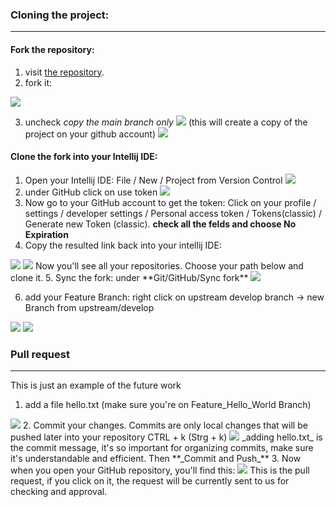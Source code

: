 

### Cloning the project:
<hr>

#### Fork the repository:
1. visit <a href="https://github.com/Shaco74/SWE-MehrMarkt" target="_blank"> the repository</a>.
2. fork it:
 <img src="../../static/img/Git Clone Tutorial/Fork.png"/>
 
3. uncheck *copy the main branch only*
   <img src="../../static/img/Git Clone Tutorial/copy all branches.png"/>
   (this will create a copy of the project on your github account)
   <img src="../../static/img/Git Clone Tutorial/Fork result.png"/>


#### Clone the fork into your Intellij IDE:

1. Open your Intellij IDE:
 File / New / Project from Version Control
   <img src="../../static/img/Git Clone Tutorial/version control.png"/>
2. under GitHub click on use token
   <img src="../../static/img/Git Clone Tutorial/use token.png"/>
3. Now go to your GitHub account to get the token:
Click on your profile / settings / developer settings / Personal access token / Tokens(classic) / Generate new Token (classic).
**check all the felds and choose No Expiration**
4. Copy the resulted link back into your intellij IDE:
 <img src="../../static/img/Git Clone Tutorial/token.png"/>
<img src="../../static/img/Git Clone Tutorial/cloning from intellij.png"/>
Now you'll see all your repositories. Choose your path below and clone it.
5. Sync the fork: under **Git/GitHub/Sync fork**
<img src="../../static/img/Git Clone Tutorial/Sync fork.png"/>

6. add your Feature Branch:
right click on upstream develop branch -> new Branch from upstream/develop
<img src="../../static/img/Git Clone Tutorial/Feature branch.png"/>
   <img src="../../static/img/Git Clone Tutorial/Feature branch Hello World.png"/>


### Pull request


<hr>
This is just an example of the future work

1. add a file hello.txt (make sure you're on Feature_Hello_World Branch)
<img src="../../static/img/Git Clone Tutorial/hello.txt.png"/>
2. Commit your changes. Commits are only local changes that will be pushed later into your repository
CTRL + k (Strg + k) 
<img src="../../static/img/Git Clone Tutorial/commit.png" /> 
_adding hello.txt_ is the commit message, it's so important for organizing commits, make sure it's understandable and efficient.
Then **_Commit and Push_**
3. Now when you open your GitHub repository, you'll find this:
<img src="../../static/img/Git Clone Tutorial/compare and pull request.png"/>
This is the pull request, if you click on it, the request will be currently sent to us for checking and approval. 
